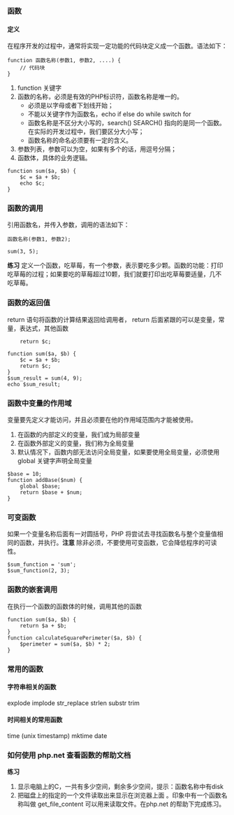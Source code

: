 ### 函数
#### 定义
在程序开发的过程中，通常将实现一定功能的代码块定义成一个函数。语法如下：
````
function 函数名称(参数1, 参数2, ....) {
    // 代码块
}
```` 

1. function 关键字
2. 函数的名称，必须是有效的PHP标识符，函数名称是唯一的。
	* 必须是以字母或者下划线开始；
	* 不能以关键字作为函数名，echo if else do while switch for 
	* 函数名称是不区分大小写的，search()  SEARCH() 指向的是同一个函数。在实际的开发过程中，我们要区分大小写；
	* 函数名称的命名必须要有一定的含义。
3. 参数列表，参数可以为空，如果有多个的话，用逗号分隔；
4. 函数体，具体的业务逻辑。

```
function sum($a, $b) {
	$c = $a + $b;
	echo $c;
}
```

### 函数的调用
引用函数名，并传入参数，调用的语法如下：
```
函数名称(参数1, 参数2);
```
```
sum(3, 5);
```
**练习** 定义一个函数，吃草莓，有一个参数，表示要吃多少颗。函数的功能：打印吃草莓的过程；如果要吃的草莓超过10颗，我们就要打印出吃草莓要适量，几不吃草莓。

### 函数的返回值
return 语句将函数的计算结果返回给调用者， return 后面紧跟的可以是变量，常量，表达式，其他函数
```
    return $c;
```
```
function sum($a, $b) {
	$c = $a + $b;
	return $c;
}
$sum_result = sum(4, 9);
echo $sum_result;
```

### 函数中变量的作用域
变量要先定义才能访问，并且必须要在他的作用域范围内才能被使用。
1. 在函数的内部定义的变量，我们成为局部变量
2. 在函数外部定义的变量，我们称为全局变量
3. 默认情况下，函数内部无法访问全局变量，如果要使用全局变量，必须使用 global 关键字声明全局变量
```
$base = 10;
function addBase($num) {
	global $base;
	return $base + $num;
}
```
### 可变函数
如果一个变量名称后面有一对圆括号，PHP 将尝试去寻找函数名与整个变量值相同的函数，并执行。**注意** 除非必须，不要使用可变函数，它会降低程序的可读性。
```
$sum_function = 'sum';
$sum_function(2, 3);
```
### 函数的嵌套调用
在执行一个函数的函数体的时候，调用其他的函数
```
function sum($a, $b) {
	return $a + $b;
}
function calculateSquarePerimeter($a, $b) {
	$perimeter = sum($a, $b) * 2;
}
```
### 常用的函数
#### 字符串相关的函数
explode implode str_replace strlen substr trim
#### 时间相关的常用函数
time (unix timestamp) mktime date

### 如何使用 php.net 查看函数的帮助文档
**练习** 
1. 显示电脑上的C，一共有多少空间，剩余多少空间，提示：函数名称中有disk
2. 把磁盘上的指定的一个文件读取出来显示在浏览器上面 。印象中有一个函数名称叫做 get_file_content 可以用来读取文件。在php.net 的帮助下完成练习。
<!--stackedit_data:
eyJoaXN0b3J5IjpbLTEyODk1OTk3MzksMTgxOTMzMDQzXX0=
-->